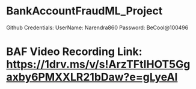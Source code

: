 # BankAccountFraudML_Project

Github Credentials:
   UserName: Narendra860
   Password: BeCool@100496
# BAF Video Recording Link: https://1drv.ms/v/s!ArzTFtIHOT5Ggaxby6PMXXLR21bDaw?e=gLyeAl
